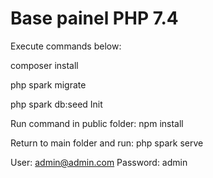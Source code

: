 # Base painel PHP 7.4

Execute commands below:

composer install

php spark migrate

php spark db:seed Init

Run command in public folder:
npm install

Return to main folder and run:
php spark serve

User: admin@admin.com
Password: admin